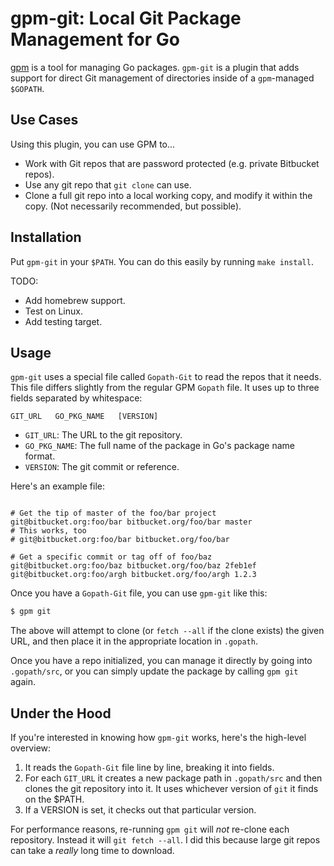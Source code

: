 # gpm-git: Local Git Package Management for Go

[gpm](https://github.com/pote/gpm) is a tool for managing Go packages.
`gpm-git` is a plugin that adds support for direct Git management of
directories inside of a `gpm`-managed `$GOPATH`.

## Use Cases

Using this plugin, you can use GPM to...

* Work with Git repos that are password protected (e.g. private
  Bitbucket repos).
* Use any git repo that `git clone` can use.
* Clone a full git repo into a local working copy, and modify it within
  the copy. (Not necessarily recommended, but possible).

## Installation

Put `gpm-git` in your `$PATH`. You can do this easily by running `make
install`.

TODO:

- Add homebrew support.
- Test on Linux.
- Add testing target.

## Usage

`gpm-git` uses a special file called `Gopath-Git` to read the repos that
it needs. This file differs slightly from the regular GPM `Gopath` file.
It uses up to three fields separated by whitespace:

```
GIT_URL   GO_PKG_NAME   [VERSION]
```

* `GIT_URL`: The URL to the git repository.
* `GO_PKG_NAME`: The full name of the package in Go's package name
  format.
* `VERSION`: The git commit or reference.

Here's an example file:

```

# Get the tip of master of the foo/bar project
git@bitbucket.org:foo/bar bitbucket.org/foo/bar master
# This works, too
# git@bitbucket.org:foo/bar bitbucket.org/foo/bar

# Get a specific commit or tag off of foo/baz
git@bitbucket.org:foo/baz bitbucket.org/foo/baz 2feb1ef
git@bitbucket.org:foo/argh bitbucket.org/foo/argh 1.2.3
```

Once you have a `Gopath-Git` file, you can use `gpm-git` like this:

```bash
$ gpm git
```

The above will attempt to clone (or `fetch --all` if the clone exists)
the given URL, and then place it in the appropriate location in
`.gopath`.

Once you have a repo initialized, you can manage it directly by going
into `.gopath/src`, or you can simply update the package by calling `gpm
git` again.

## Under the Hood

If you're interested in knowing how `gpm-git` works, here's the
high-level overview:

1. It reads the `Gopath-Git` file line by line, breaking it into fields.
2. For each `GIT_URL` it creates a new package path in `.gopath/src` and
   then clones the git repository into it. It uses whichever version of
  `git` it finds on the $PATH.
3. If a VERSION is set, it checks out that particular version.

For performance reasons, re-running `gpm git` will *not* re-clone each
repository. Instead it will `git fetch --all`. I did this because large
git repos can take a *really* long time to download.

